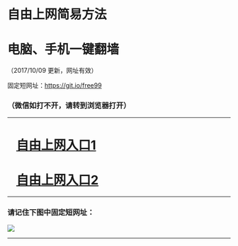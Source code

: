 ﻿# 自由上网简易方法

# 电脑、手机一键翻墙

（2017/10/09 更新，网址有效）

固定短网址：https://git.io/free99

### （微信如打不开，请转到浏览器打开）


***





# &nbsp;&nbsp; <a href="http://ft1787311831.fwq-tz-1001.info/fwqtz01.html?t=100900112660 " target="_blank">自由上网入口1</a>
# &nbsp;&nbsp; <a href="http://ft2090229667.fwq-tz-1002.info/fwqtz02.html?t=100900122975 " target="_blank">自由上网入口2</a>
***

### 请记住下图中固定短网址：

<img src="https://s3-us-west-2.amazonaws.com/fwq-1001/yjfq-20170905okok.png" /> 


***


